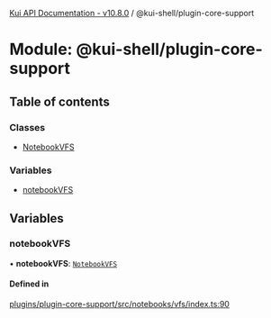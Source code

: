 [Kui API Documentation - v10.8.0](../README.md) / @kui-shell/plugin-core-support

# Module: @kui-shell/plugin-core-support

## Table of contents

### Classes

- [NotebookVFS](../classes/kui_shell_plugin_core_support.NotebookVFS.md)

### Variables

- [notebookVFS](kui_shell_plugin_core_support.md#notebookvfs)

## Variables

### notebookVFS

• **notebookVFS**: [`NotebookVFS`](../classes/kui_shell_plugin_core_support.NotebookVFS.md)

#### Defined in

[plugins/plugin-core-support/src/notebooks/vfs/index.ts:90](https://github.com/kubernetes-sigs/kui/blob/kui/plugins/plugin-core-support/src/notebooks/vfs/index.ts#L90)
